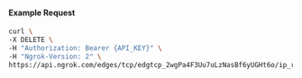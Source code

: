 <!-- Code generated for API Clients. DO NOT EDIT. -->

#### Example Request

```bash
curl \
-X DELETE \
-H "Authorization: Bearer {API_KEY}" \
-H "Ngrok-Version: 2" \
https://api.ngrok.com/edges/tcp/edgtcp_2wgPa4F3Uu7uLzNasBf6yUGHt6o/ip_restriction
```
